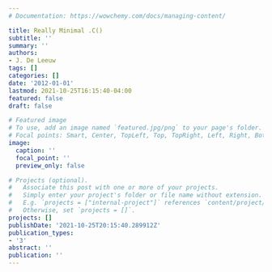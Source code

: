 ```yaml
---
# Documentation: https://wowchemy.com/docs/managing-content/

title: Really Minimal .C()
subtitle: ''
summary: ''
authors:
- J. De Leeuw
tags: []
categories: []
date: '2012-01-01'
lastmod: 2021-10-25T16:15:40-04:00
featured: false
draft: false

# Featured image
# To use, add an image named `featured.jpg/png` to your page's folder.
# Focal points: Smart, Center, TopLeft, Top, TopRight, Left, Right, BottomLeft, Bottom, BottomRight.
image:
  caption: ''
  focal_point: ''
  preview_only: false

# Projects (optional).
#   Associate this post with one or more of your projects.
#   Simply enter your project's folder or file name without extension.
#   E.g. `projects = ["internal-project"]` references `content/project/deep-learning/index.md`.
#   Otherwise, set `projects = []`.
projects: []
publishDate: '2021-10-25T20:15:40.289912Z'
publication_types:
- '3'
abstract: ''
publication: ''
---
```

